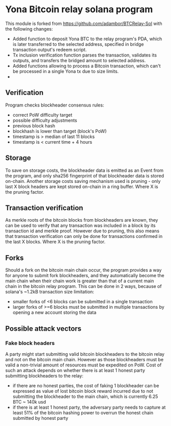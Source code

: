 # Yona Bitcoin relay solana program

This module is forked from https://github.com/adambor/BTCRelay-Sol with the following changes:

- Added function to deposit Yona BTC to the relay program's PDA, which is later transferred to the selected address,
  specified
  in bridge transaction output's redeem script.
- Tx inclusion verification function parses the transaction, validates its outputs, and transfers the bridged amount to
  selected
  address.
- Added functions allowing to process a Bitcoin transaction, which can't be processed in a single Yona tx due to size
  limits.
-

## Verification

Program checks blockheader consensus rules:

- correct PoW difficulty target
- possible difficulty adjustments
- previous block hash
- blockhash is lower than target (block's PoW)
- timestamp is > median of last 11 blocks
- timestamp is < current time + 4 hours

## Storage

To save on storage costs, the blockheader data is emitted as an Event from the program, and only sha256 fingerprint of
that blockheader data is stored on-chain.
Another storage costs saving mechanism used is pruning - only last X block headers are kept stored on-chain in a ring
buffer. Where X is the pruning factor.

## Transaction verification

As merkle roots of the bitcoin blocks from blockheaders are known, they can be used to verify that any transaction was
included in a block by its transaction id and merkle proof. However due to pruning, this also means that transaction
verification can only be done for transactions confirmed in the last X blocks. Where X is the pruning factor.

## Forks

Should a fork on the bitcoin main chain occur, the program provides a way for anyone to submit fork blockheaders, and
they automatically become the main chain when their chain work is greater than that of a current main chain in the
bitcoin relay program.
This can be done in 2 ways, because of solana's \~1.2kB transaction size limitation:

- smaller forks of <6 blocks can be submitted in a single transaction
- larger forks of >=6 blocks must be submitted in multiple transactions by opening a new account storing the data

## Possible attack vectors

### Fake block headers

A party might start submitting valid bitcoin blockheaders to the bitcoin relay and not on the bitcoin main chain.
However as those blockheaders must be valid a non-trivial amount of resources must be expedited on PoW. Cost of such an
attack depends on whether there is at least 1 honest party submitting blockheaders to the relay:

- if there are no honest parties, the cost of faking 1 blockheader can be expressed as value of lost bitcoin block
  reward incurred due to not submitting the blockheader to the main chain, which is currently 6.25 BTC ~ 140k usd
- if there is at least 1 honest party, the adversary party needs to capture at least 51% of the bitcoin hashing power to
  overrun the honest chain submitted by honest party
